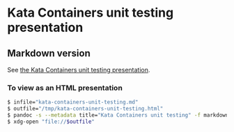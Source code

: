 # Kata Containers unit testing presentation

## Markdown version

See [the Kata Containers unit testing presentation](kata-containers-unit-testing.md).

### To view as an HTML presentation

```bash
$ infile="kata-containers-unit-testing.md"
$ outfile="/tmp/kata-containers-unit-testing.html"
$ pandoc -s --metadata title="Kata Containers unit testing" -f markdown -t revealjs --highlight-style="zenburn" -i -o "$outfile" "$infile"
$ xdg-open "file://$outfile"
```
